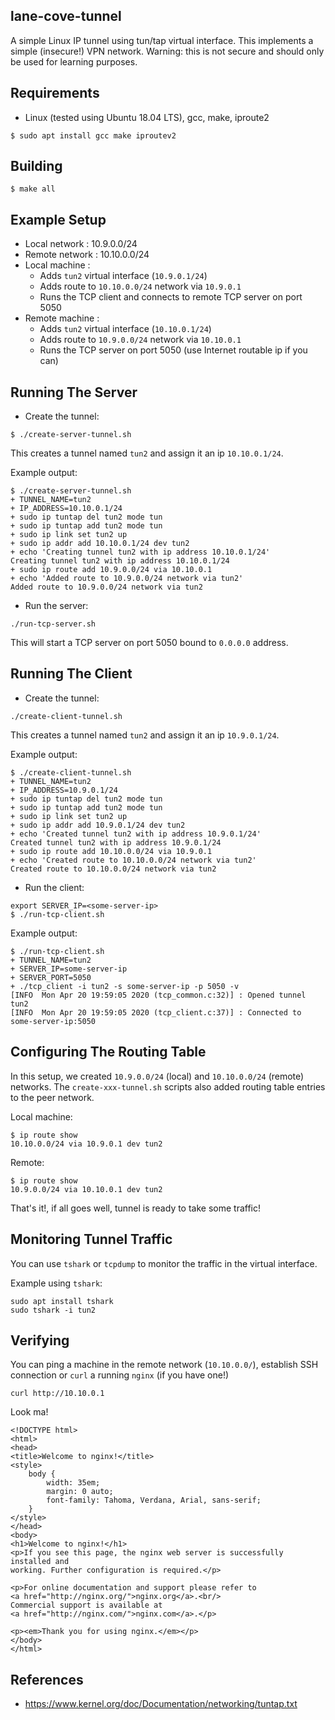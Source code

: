 ## lane-cove-tunnel

A simple Linux IP tunnel using tun/tap virtual interface. This implements a simple (insecure!) VPN network.
Warning: this is not secure and should only be used for learning purposes.

## Requirements
* Linux (tested using Ubuntu 18.04 LTS), gcc, make, iproute2 

```
$ sudo apt install gcc make iproutev2
```

## Building
```
$ make all
```

## Example Setup
* Local network : 10.9.0.0/24
* Remote network : 10.10.0.0/24
* Local machine : 
  * Adds `tun2` virtual interface (`10.9.0.1/24`)
  * Adds route to `10.10.0.0/24` network via `10.9.0.1`
  * Runs the TCP client and connects to remote TCP server on port 5050 
* Remote machine : 
  * Adds `tun2` virtual interface (`10.10.0.1/24`)
  * Adds route to `10.9.0.0/24` network via `10.10.0.1`
  * Runs the TCP server on port 5050  (use Internet routable ip if you can)

## Running The Server
* Create the tunnel:
```
$ ./create-server-tunnel.sh
```
This creates a tunnel named `tun2` and assign it an ip `10.10.0.1/24`.

Example output:
```
$ ./create-server-tunnel.sh 
+ TUNNEL_NAME=tun2
+ IP_ADDRESS=10.10.0.1/24
+ sudo ip tuntap del tun2 mode tun
+ sudo ip tuntap add tun2 mode tun
+ sudo ip link set tun2 up
+ sudo ip addr add 10.10.0.1/24 dev tun2
+ echo 'Creating tunnel tun2 with ip address 10.10.0.1/24'
Creating tunnel tun2 with ip address 10.10.0.1/24
+ sudo ip route add 10.9.0.0/24 via 10.10.0.1
+ echo 'Added route to 10.9.0.0/24 network via tun2'
Added route to 10.9.0.0/24 network via tun2
```

* Run the server:
```
./run-tcp-server.sh
```
This will start a TCP server on port 5050 bound to `0.0.0.0` address.

## Running The Client
* Create the tunnel:
```
./create-client-tunnel.sh
```
This creates a tunnel named `tun2` and assign it an ip `10.9.0.1/24`.

Example output:
```
$ ./create-client-tunnel.sh 
+ TUNNEL_NAME=tun2
+ IP_ADDRESS=10.9.0.1/24
+ sudo ip tuntap del tun2 mode tun
+ sudo ip tuntap add tun2 mode tun
+ sudo ip link set tun2 up
+ sudo ip addr add 10.9.0.1/24 dev tun2
+ echo 'Created tunnel tun2 with ip address 10.9.0.1/24'
Created tunnel tun2 with ip address 10.9.0.1/24
+ sudo ip route add 10.10.0.0/24 via 10.9.0.1
+ echo 'Created route to 10.10.0.0/24 network via tun2'
Created route to 10.10.0.0/24 network via tun2
```
* Run the client:
```
export SERVER_IP=<some-server-ip>
$ ./run-tcp-client.sh
```
Example output:
```
$ ./run-tcp-client.sh 
+ TUNNEL_NAME=tun2
+ SERVER_IP=some-server-ip
+ SERVER_PORT=5050
+ ./tcp_client -i tun2 -s some-server-ip -p 5050 -v
[INFO  Mon Apr 20 19:59:05 2020 (tcp_common.c:32)] : Opened tunnel tun2
[INFO  Mon Apr 20 19:59:05 2020 (tcp_client.c:37)] : Connected to some-server-ip:5050
```

## Configuring The Routing Table
In this setup, we created `10.9.0.0/24`  (local) and `10.10.0.0/24` (remote) networks. The `create-xxx-tunnel.sh`
scripts also added routing table entries to the peer network.

Local machine:
```
$ ip route show
10.10.0.0/24 via 10.9.0.1 dev tun2
```

Remote:
```
$ ip route show
10.9.0.0/24 via 10.10.0.1 dev tun2
````

That's it!, if all goes well, tunnel is ready to take some traffic!

## Monitoring Tunnel Traffic
You can use `tshark` or `tcpdump` to monitor the traffic in the virtual interface.

Example using `tshark`:
```
sudo apt install tshark
sudo tshark -i tun2
``` 

## Verifying
You can ping a machine in the remote network (`10.10.0.0/`), establish SSH connection or `curl` a running `nginx` (if you have one!)
```
curl http://10.10.0.1
```

Look ma!
```
<!DOCTYPE html>
<html>
<head>
<title>Welcome to nginx!</title>
<style>
    body {
        width: 35em;
        margin: 0 auto;
        font-family: Tahoma, Verdana, Arial, sans-serif;
    }
</style>
</head>
<body>
<h1>Welcome to nginx!</h1>
<p>If you see this page, the nginx web server is successfully installed and
working. Further configuration is required.</p>

<p>For online documentation and support please refer to
<a href="http://nginx.org/">nginx.org</a>.<br/>
Commercial support is available at
<a href="http://nginx.com/">nginx.com</a>.</p>

<p><em>Thank you for using nginx.</em></p>
</body>
</html>
```

## References
* https://www.kernel.org/doc/Documentation/networking/tuntap.txt
